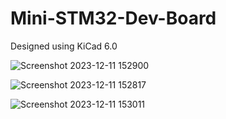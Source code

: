 # Mini-STM32-Dev-Board

Designed using KiCad 6.0


![Screenshot 2023-12-11 152900](https://github.com/Kesara-Malinda/Mini-STM32-Dev-Board/assets/152917393/dfb63eee-7856-47e6-95f1-de8c44a6e872)

![Screenshot 2023-12-11 152817](https://github.com/Kesara-Malinda/Mini-STM32-Dev-Board/assets/152917393/75e220c2-ee0a-4b69-be42-0fc2e8e976e9)

![Screenshot 2023-12-11 153011](https://github.com/Kesara-Malinda/Mini-STM32-Dev-Board/assets/152917393/0a438e00-f94a-4d75-8443-7884bd9968fa)
